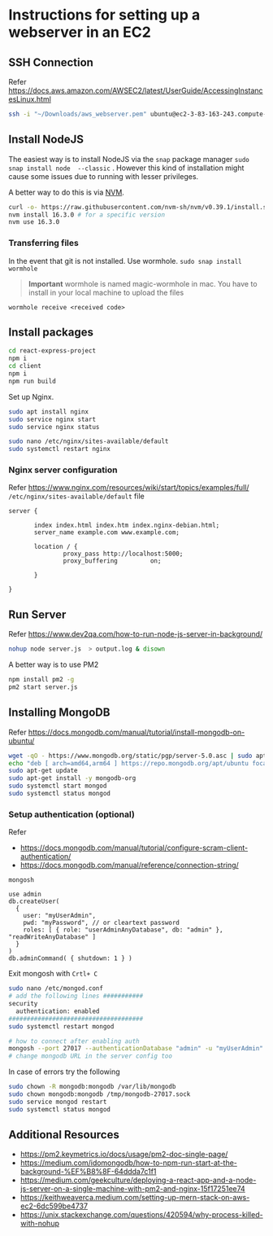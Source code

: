 # Instructions for setting up a webserver in an EC2

## SSH Connection
Refer https://docs.aws.amazon.com/AWSEC2/latest/UserGuide/AccessingInstancesLinux.html
```bash
ssh -i "~/Downloads/aws_webserver.pem" ubuntu@ec2-3-83-163-243.compute-1.amazonaws.com
```

## Install NodeJS
The easiest way is to install NodeJS via the `snap` package manager `sudo snap install node  --classic` . However this kind of installation might cause some issues due to running with lesser privileges. 

A better way to do this is via [NVM](https://github.com/nvm-sh/nvm).
```bash
curl -o- https://raw.githubusercontent.com/nvm-sh/nvm/v0.39.1/install.sh | bash
nvm install 16.3.0 # for a specific version
nvm use 16.3.0
```


### Transferring files
In the event that git is not installed. Use wormhole.
`sudo snap install wormhole`

> **Important** wormhole is named magic-wormhole in mac. You have to install in your local machine to upload the files

`wormhole receive <received code>` 
## Install packages
```bash
cd react-express-project
npm i
cd client
npm i
npm run build
```
Set up Nginx. 
```bash
sudo apt install nginx
sudo service nginx start
sudo service nginx status

sudo nano /etc/nginx/sites-available/default
sudo systemctl restart nginx
```
### Nginx server configuration 
Refer https://www.nginx.com/resources/wiki/start/topics/examples/full/
 `/etc/nginx/sites-available/default` file
 ```text
server {

        index index.html index.htm index.nginx-debian.html;
        server_name example.com www.example.com;

        location / {
				proxy_pass http://localhost:5000;
                proxy_buffering         on;

        }

}
```
## Run Server
Refer https://www.dev2qa.com/how-to-run-node-js-server-in-background/
```bash
nohup node server.js  > output.log & disown
```

A better way is to use PM2
```bash
npm install pm2 -g
pm2 start server.js
```

## Installing MongoDB
Refer https://docs.mongodb.com/manual/tutorial/install-mongodb-on-ubuntu/

```bash
wget -qO - https://www.mongodb.org/static/pgp/server-5.0.asc | sudo apt-key add -
echo "deb [ arch=amd64,arm64 ] https://repo.mongodb.org/apt/ubuntu focal/mongodb-org/5.0 multiverse" | sudo tee /etc/apt/sources.list.d/mongodb-org-5.0.list
sudo apt-get update
sudo apt-get install -y mongodb-org
sudo systemctl start mongod
sudo systemctl status mongod
```


### Setup authentication (optional)
Refer
- https://docs.mongodb.com/manual/tutorial/configure-scram-client-authentication/
- https://docs.mongodb.com/manual/reference/connection-string/

`mongosh` 
```mongosh
use admin
db.createUser(
  {
    user: "myUserAdmin",
    pwd: "myPassword", // or cleartext password
    roles: [ { role: "userAdminAnyDatabase", db: "admin" }, "readWriteAnyDatabase" ]
  }
)
db.adminCommand( { shutdown: 1 } )
```
Exit mongosh with `Crtl+ C`
```bash
sudo nano /etc/mongod.conf
# add the following lines ###########
security
  authentication: enabled
#####################################
sudo systemctl restart mongod

# how to connect after enabling auth
mongosh --port 27017 --authenticationDatabase "admin" -u "myUserAdmin" -p "myPassword"
# change mongodb URL in the server config too
```

In case of errors try the following
```bash
sudo chown -R mongodb:mongodb /var/lib/mongodb
sudo chown mongodb:mongodb /tmp/mongodb-27017.sock
sudo service mongod restart
sudo systemctl status mongod
```

## Additional Resources
- https://pm2.keymetrics.io/docs/usage/pm2-doc-single-page/
- https://medium.com/idomongodb/how-to-npm-run-start-at-the-background-%EF%B8%8F-64ddda7c1f1
- https://medium.com/geekculture/deploying-a-react-app-and-a-node-js-server-on-a-single-machine-with-pm2-and-nginx-15f17251ee74
- https://keithweaverca.medium.com/setting-up-mern-stack-on-aws-ec2-6dc599be4737
- https://unix.stackexchange.com/questions/420594/why-process-killed-with-nohup